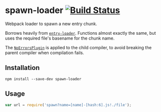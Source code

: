 # spawn-loader [![Build Status](https://travis-ci.org/erikdesjardins/spawn-loader.svg?branch=master)](https://travis-ci.org/erikdesjardins/spawn-loader)

Webpack loader to spawn a new entry chunk.

Borrows heavily from [`entry-loader`](https://github.com/eoin/entry-loader).
Functions almost exactly the same, but uses the required file's basename for the chunk name.

The [`NoErrorsPlugin`](https://webpack.github.io/docs/list-of-plugins.html#noerrorsplugin) is applied to the child compiler, to avoid breaking the parent compiler when compilation fails.

## Installation

`npm install --save-dev spawn-loader`

## Usage

```js
var url = require('spawn?name=[name]-[hash:6].js!./file');
```
